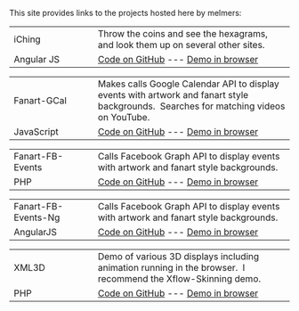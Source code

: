 This site provides links to the projects hosted here by melmers:

<table>
<tbody>
<tr>
<td style="width: 30%;">iChing</td>
<td>
Throw the coins and see the hexagrams, and look them up on several other sites.
</td>
</tr>
<tr>
<td>
Angular JS
</td>
<td>
<a href="https://github.com/melmers/iChing">Code
on GitHub</a> --- <a href="https://melmers.github.io/iChing/" target="_blank">Demo
in browser</a>
</td>
</tr>
</tbody>
</table>
<table>
<tbody>
<tr>
<td style="width: 30%;">Fanart-GCal</td>
<td>
Makes calls Google Calendar API to display events with
artwork and fanart style backgrounds. &nbsp;Searches for matching
videos on YouTube.
</td>
</tr>
<tr>
<td>
JavaScript
</td>
<td>
<a href="https://github.com/melmers/fanart-gcal">Code
on GitHub</a> --- <a href="https://melmers.github.io/fanart-gcal/" target="_blank">Demo
in browser</a>
</td>
</tr>
</tbody>
</table>
<table>
<tbody>
<tr>
<td style="width: 30%;">Fanart-FB-Events</td>
<td>
Calls Facebook Graph API to display events with
artwork and fanart style backgrounds.
</td>
</tr>
<tr>
<td>
PHP
</td>
<td>
<a href="https://github.com/melmers/fanart-fb-events">Code
on GitHub</a> --- <a href="http://stonegaterocks.com/test/" target="_blank">Demo
in browser</a>
</td>
</tr>
</tbody>
</table>
<table>
<tbody>
<tr>
<td style="width: 30%;">Fanart-FB-Events-Ng</td>
<td>
Calls Facebook Graph API to display events with
artwork and fanart style backgrounds.
</td>
</tr>
<tr>
<td>
AngularJS
</td>
<td>
<a href="https://github.com/melmers/fanart-fb-events-ng">Code
on GitHub</a> --- <a href="https://melmers.github.io/fanart-fb-events-ng/" target="_blank">Demo
in browser</a>
</td>
</tr>
</tbody>
</table>
<table>
<tbody>
<tr>
<td style="width: 30%;">XML3D</td>
<td>
Demo of various 3D displays including animation running in the browser.
&nbsp;I recommend the Xflow-Skinning demo.
</td>
</tr>
<tr>
<td>
PHP
</td>
<td>
<a href="https://github.com/melmers/xml3d">Code
on GitHub</a> --- <a href="http://stonegaterocks.com/xml3d/" target="_blank">Demo
in browser</a>
</td>
</tr>
</tbody>
</table>
